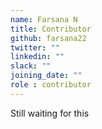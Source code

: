```yaml
---
name: Farsana N
title: Contributor
github: farsana22
twitter: ""
linkedin: ""
slack: ""
joining_date: ""
role : contributor
---
```


Still waiting for this
